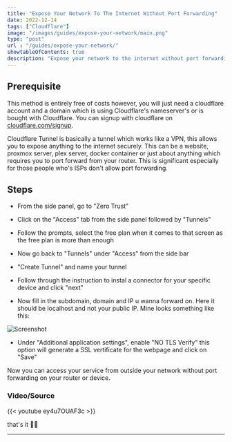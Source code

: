 ```yaml
---
title: "Expose Your Network To The Internet Without Port Forwarding"
date: 2022-12-14
tags: ["Cloudflare"]
image: "/images/guides/expose-your-network/main.png"
type: "post"
url : "/guides/expose-your-network/"
showtableOfContents: true
description: "Expose your network to the internet without port forwarding. Follow our guide to set up a secure, remote connection and access your devices from anywhere."
---
```


## Prerequisite

This method is entirely free of costs however, you will just need a cloudflare account and a domain which is using Cloudflare's nameserver's or is bought with Cloudflare. You can signup with cloudflare on [cloudflare.com/signup](https://dash.cloudflare.com/sign-up).

Cloudflare Tunnel is basically a tunnel which works like a VPN, this allows you to expose anything to the internet securely. This can be a website, proxmox server, plex server, docker container or just about anything which requires you to port forward from your router. This is significant especially for those people who's ISPs don't allow port forwarding. 

## Steps

- From the side panel, go to "Zero Trust" 

- Click on the "Access" tab from the side panel followed by "Tunnels" 

- Follow the prompts, select the free plan when it comes to that screen as the free plan is more than enough

- Now go back to "Tunnels" under "Access" from the side bar

- "Create Tunnel" and name your tunnel 

- Follow through the instruction to instal a connector for your specific device and click "next"

- Now fill in the subdomain, domain and IP u wanna forward on. Here it should be localhost and not your public IP. Mine looks something like this: 

![Screenshot](https://github.com/mansoorbarri/website/blob/main/images/guides/expose-your-network/2022.png?raw=true)

- Under "Additional application settings", enable "NO TLS Verify" this option will generate a SSL vertificate for the webpage and click on "Save" 

Now you can access your service from outside your network without port forwarding on your router or device. 

### Video/Source

{{< youtube ey4u7OUAF3c >}}

that's it ✌🏽

-------------------------------------------------------------

  